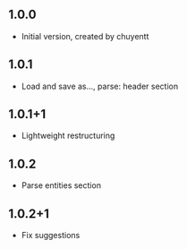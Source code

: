 ## 1.0.0

- Initial version, created by chuyentt

## 1.0.1

- Load and save as..., parse: header section

## 1.0.1+1

- Lightweight restructuring

## 1.0.2

- Parse entities section

## 1.0.2+1

- Fix suggestions